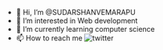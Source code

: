 - 👋 Hi, I’m @SUDARSHANVEMARAPU
- 👀 I’m interested in Web development
- 🌱 I’m currently learning computer science
- 📫 How to reach me 
![twitter](https://twitter.com/Sudarshan2718)
<!---
SUDARSHANVEMARAPU/SUDARSHANVEMARAPU is a ✨ special ✨ repository because its `README.md` (this file) appears on your GitHub profile.
You can click the Preview link to take a look at your changes.
--->
